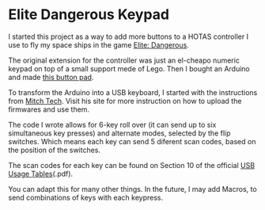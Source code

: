 # Elite Dangerous Keypad

I started this project as a way to add more buttons to a HOTAS controller I use to fly my space ships in the game [Elite: Dangerous](https://www.elitedangerous.com/).

The original extension for the controller was just an el-cheapo numeric keypad on top of a small support mede of Lego. Then I bought an Arduino and made [this button pad](http://imgur.com/a/oEdEI).

To transform the Arduino into a USB keyboard, I started with the instructions from [Mitch Tech](http://imgur.com/a/oEdEI). Visit his site for more instruction on how to upload the firmwares and use them.

The code I wrote allows for 6-key roll over (it can send up to six simultaneous key presses) and alternate modes, selected by the flip switches. Which means each key can send 5 diferent scan codes, based on the position of the switches.

The scan codes for each key can be found on Section 10 of the official [USB Usage Tables](http://www.usb.org/developers/hidpage/Hut1_12v2.pdf)(.pdf).

You can adapt this for many other things. In the future, I may add Macros, to send combinations of keys with each keypress.
